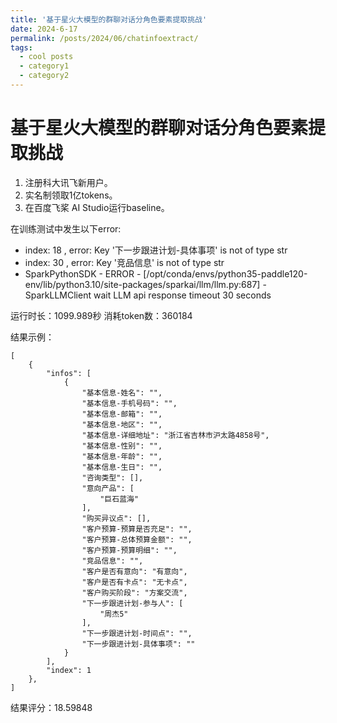 ```yaml
---
title: '基于星火大模型的群聊对话分角色要素提取挑战'
date: 2024-6-17
permalink: /posts/2024/06/chatinfoextract/
tags:
  - cool posts
  - category1
  - category2
---
```


# 基于星火大模型的群聊对话分角色要素提取挑战
1. 注册科大讯飞新用户。
2. 实名制领取1亿tokens。
3. 在百度飞桨 AI Studio运行baseline。

在训练测试中发生以下error:
- index: 18 , error: Key '下一步跟进计划-具体事项' is not of type str
- index: 30 , error: Key '竞品信息' is not of type str
- SparkPythonSDK - ERROR - [/opt/conda/envs/python35-paddle120-env/lib/python3.10/site-packages/sparkai/llm/llm.py:687] - SparkLLMClient wait LLM api response timeout 30 seconds

运行时长：1099.989秒
消耗token数：360184

结果示例：
```
[
    {
        "infos": [
            {
                "基本信息-姓名": "",
                "基本信息-手机号码": "",
                "基本信息-邮箱": "",
                "基本信息-地区": "",
                "基本信息-详细地址": "浙江省吉林市沪太路4858号",
                "基本信息-性别": "",
                "基本信息-年龄": "",
                "基本信息-生日": "",
                "咨询类型": [],
                "意向产品": [
                    "巨石蓝海"
                ],
                "购买异议点": [],
                "客户预算-预算是否充足": "",
                "客户预算-总体预算金额": "",
                "客户预算-预算明细": "",
                "竞品信息": "",
                "客户是否有意向": "有意向",
                "客户是否有卡点": "无卡点",
                "客户购买阶段": "方案交流",
                "下一步跟进计划-参与人": [
                    "周杰5"
                ],
                "下一步跟进计划-时间点": "",
                "下一步跟进计划-具体事项": ""
            }
        ],
        "index": 1
    },
]
```
结果评分：18.59848
